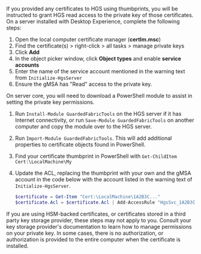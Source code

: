 If you provided any certificates to HGS using thumbprints, you will be instructed to grant HGS read access to the private key of those certificates. 
On a server installed with Desktop Experience, complete the following steps:

1.  Open the local computer certificate manager (**certlm.msc**)
2.  Find the certificate(s) > right-click > all tasks > manage private keys
3.  Click **Add**
4.  In the object picker window, click **Object types** and enable **service accounts**
5.  Enter the name of the service account mentioned in the warning text from `Initialize-HgsServer`
6.  Ensure the gMSA has "Read" access to the private key.

On server core, you will need to download a PowerShell module to assist in setting the private key permissions.

1.  Run `Install-Module GuardedFabricTools` on the HGS server if it has Internet connectivity, or run `Save-Module GuardedFabricTools` on another computer and copy the module over to the HGS server.
2.  Run `Import-Module GuardedFabricTools`. This will add additional properties to certificate objects found in PowerShell.
3.  Find your certificate thumbprint in PowerShell with `Get-ChildItem Cert:\LocalMachine\My`
4.  Update the ACL, replacing the thumbprint with your own and the gMSA account in the code below with the account listed in the warning text of `Initialize-HgsServer`.

    ```powershell
    $certificate = Get-Item "Cert:\LocalMachine\1A2B3C..."
    $certificate.Acl = $certificate.Acl | Add-AccessRule "HgsSvc_1A2B3C" Read Allow
    ```

If you are using HSM-backed certificates, or certificates stored in a third party key storage provider, these steps may not apply to you. 
Consult your key storage provider's documentation to learn how to manage permissions on your private key. 
In some cases, there is no authorization, or authorization is provided to the entire computer when the certificate is installed.

<!-- Appears in guarded-fabric-initialize-hgs-ad-mode-default.md and guarded-fabric-initialize-hgs-tpm-mode-default.md
-->